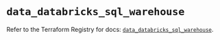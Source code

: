 # `data_databricks_sql_warehouse`

Refer to the Terraform Registry for docs: [`data_databricks_sql_warehouse`](https://registry.terraform.io/providers/databricks/databricks/1.48.0/docs/data-sources/sql_warehouse).
